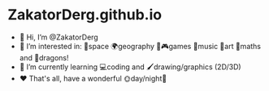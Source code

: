 # ZakatorDerg.github.io
- 👋 Hi, I’m @ZakatorDerg
- 👀 I’m interested in: 🚀space 🌍geography 🎲🎮games 🎵music 🎨art 🔢maths and 🐉dragons!
- 🌱 I’m currently learning 💻coding and 🖌️drawing/graphics (2D/3D)
- ❤️ That's all, have a wonderful 🌞day/night🌙

